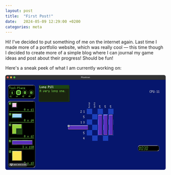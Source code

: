 ```yaml
---
layout: post
title:  "First Post!"
date:   2024-05-09 12:29:00 +0200
categories: meta
---
```

Hi! I've decided to put something of me on the internet again. Last time I made more of a portfolio website, which was really cool — this time though I decided to create more of a simple blog where I can journal my game ideas and post about their progress! Should be fun!

Here's a sneak peek of what I am currently working on:

![My helpful screenshot](/assets/2024-05-05-puzzlegame.gif)
